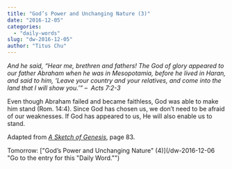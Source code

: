 ```yaml
---
title: "God’s Power and Unchanging Nature (3)"
date: "2016-12-05"
categories: 
  - "daily-words"
slug: "dw-2016-12-05"
author: "Titus Chu"
---
```


_And he said, “Hear me, brethren and fathers! The God of glory appeared to our father Abraham when he was in Mesopotamia, before he lived in Haran, and said to him, ‘Leave your country and your relatives, and come into the land that I will show you.’”_ _–  Acts 7:2-3_

Even though Abraham failed and became faithless, God was able to make him stand (Rom. 14:4). Since God has chosen us, we don’t need to be afraid of our weaknesses. If God has appeared to us, He will also enable us to stand.

Adapted from _[A Sketch of Genesis](/book-gen-sketch/ "Go to the listing for this book.")_, page 83.

Tomorrow: ["God’s Power and Unchanging Nature" (4)](/dw-2016-12-06 "Go to the entry for this "Daily Word."")
